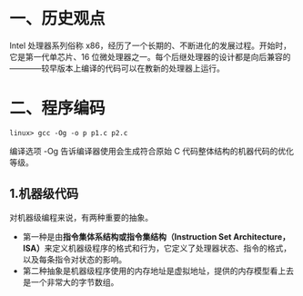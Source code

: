# 一、历史观点
Intel 处理器系列俗称 x86，经历了一个长期的、不断进化的发展过程。开始时，它是第一代单芯片、16 位微处理器之一。每个后继处理器的设计都是向后兼容的————较早版本上编译的代码可以在教新的处理器上运行。

# 二、程序编码
``` 
linux> gcc -Og -o p p1.c p2.c 
```
编译选项 -Og 告诉编译器使用会生成符合原始 C 代码整体结构的机器代码的优化等级。

## 1.机器级代码
对机器级编程来说，有两种重要的抽象。
- 第一种是由<strong>指令集体系结构或指令集结构（Instruction Set Architecture，ISA）</strong>来定义机器级程序的格式和行为，它定义了处理器状态、指令的格式，以及每条指令对状态的影响。
- 第二种抽象是机器级程序使用的内存地址是虚拟地址，提供的内存模型看上去是一个非常大的字节数组。
